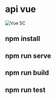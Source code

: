 # api vue

![Vue SC](https://user-images.githubusercontent.com/22487392/64421698-c77ccd80-d0d4-11e9-9d32-8a239ab1a210.png)

## npm install
## npm run serve
## npm run build
## npm run test

